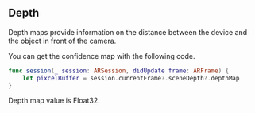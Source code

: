## Depth

Depth maps provide information on the distance between the device and the object in front of the camera.

You can get the confidence map with the following code.

```swift
func session(_ session: ARSession, didUpdate frame: ARFrame) {
    let pixcelBuffer = session.currentFrame?.sceneDepth?.depthMap
}
```

Depth map value is Float32.
